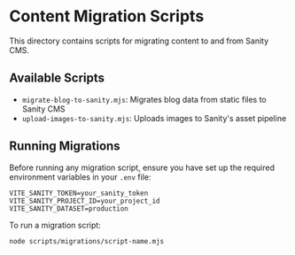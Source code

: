 # Content Migration Scripts

This directory contains scripts for migrating content to and from Sanity CMS.

## Available Scripts

- `migrate-blog-to-sanity.mjs`: Migrates blog data from static files to Sanity CMS
- `upload-images-to-sanity.mjs`: Uploads images to Sanity's asset pipeline

## Running Migrations

Before running any migration script, ensure you have set up the required environment variables in your `.env` file:

```
VITE_SANITY_TOKEN=your_sanity_token
VITE_SANITY_PROJECT_ID=your_project_id
VITE_SANITY_DATASET=production
```

To run a migration script:

```bash
node scripts/migrations/script-name.mjs
```